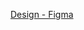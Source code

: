 [Design - Figma](<https://www.figma.com/file/J3FDZMR15Bzpgb1b0cCrL7/JSM-Pro---DevOverflow-(Copy)?type=design&node-id=1-49&mode=design&t=JhAsvedqS9L4mv9g-0>)
